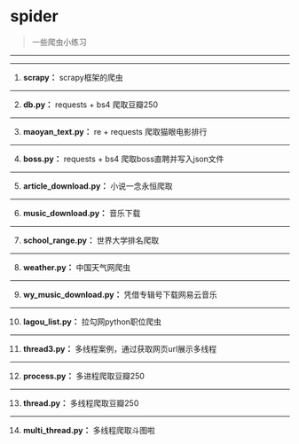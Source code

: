 # spider
>一些爬虫小练习
---
---
1. __scrapy：__ scrapy框架的爬虫
---
2. __db.py：__  requests + bs4 爬取豆瓣250
---
3. __maoyan_text.py：__  re + requests 爬取猫眼电影排行
---
4. __boss.py：__ requests + bs4 爬取boss直聘并写入json文件
---
5. __article_download.py：__ 小说一念永恒爬取
---
6. __music_download.py：__ 音乐下载
---
7. __school_range.py：__ 世界大学排名爬取
---
8. __weather.py：__ 中国天气网爬虫
---
9. __wy_music_download.py：__ 凭借专辑号下载网易云音乐
---
10. __lagou_list.py：__ 拉勾网python职位爬虫
---
11. __thread3.py：__ 多线程案例，通过获取网页url展示多线程
---
12. __process.py：__ 多进程爬取豆瓣250
---
13. __thread.py：__ 多线程爬取豆瓣250
---
14. __multi_thread.py：__ 多线程爬取斗图啦



